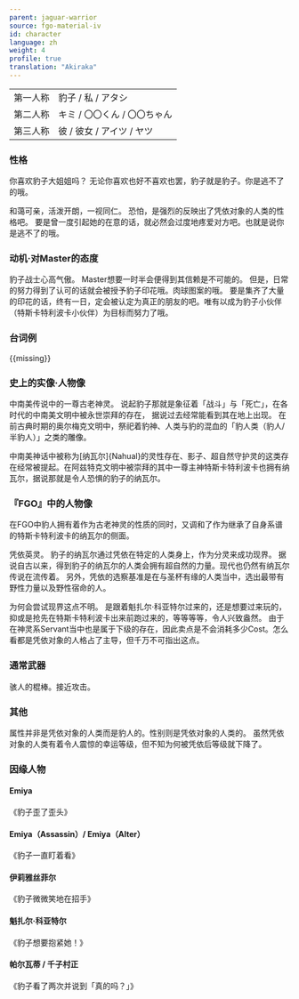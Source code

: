 ```yaml
---
parent: jaguar-warrior
source: fgo-material-iv
id: character
language: zh
weight: 4
profile: true
translation: "Akiraka"
---
```


<table>
  <tr><td>第一人称</td><td>豹子 / 私 / アタシ</td></tr>
  <tr><td>第二人称</td><td>キミ / 〇〇くん / 〇〇ちゃん</td></tr>
  <tr><td>第三人称</td><td>彼 / 彼女 / アイツ / ヤツ</td></tr>
</table>

### 性格

你喜欢豹子大姐姐吗？
无论你喜欢也好不喜欢也罢，豹子就是豹子。你是逃不了的哦。

和蔼可亲，活泼开朗，一视同仁。
恐怕，是强烈的反映出了凭依对象的人类的性格吧。
要是曾一度引起她的在意的话，就必然会过度地疼爱对方吧。也就是说你是逃不了的哦。

### 动机·对Master的态度

豹子战士心高气傲。
Master想要一时半会便得到其信赖是不可能的。
但是，日常的努力得到了认可的话就会被授予豹子印花哦。肉球图案的哦。
要是集齐了大量的印花的话，终有一日，定会被认定为真正的朋友的吧。唯有以成为豹子小伙伴（特斯卡特利波卡小伙伴）为目标而努力了哦。

### 台词例

{{missing}}

### 史上的实像·人物像

中南美传说中的一尊古老神灵。
说起豹子那就是象征着「战斗」与「死亡」，在各时代的中南美文明中被永世崇拜的存在，
据说过去经常能看到其在地上出现。
在前古典时期的奥尔梅克文明中，祭祀着豹神、人类与豹的混血的「豹人类（豹人/半豹人）」之类的雕像。

中南美神话中被称为[纳瓦尔]{Nahual}的灵性存在、影子、超自然守护灵的这类存在经常被提起。在阿兹特克文明中被崇拜的其中一尊主神特斯卡特利波卡也拥有纳瓦尔，据说那就是令人恐惧的豹子的纳瓦尔。

### 『FGO』中的人物像

在FGO中豹人拥有着作为古老神灵的性质的同时，又调和了作为继承了自身系谱的特斯卡特利波卡的纳瓦尔的侧面。

凭依英灵。
豹子的纳瓦尔通过凭依在特定的人类身上，作为分灵来成功现界。
据说自古以来，得到豹子的纳瓦尔的人类会拥有超自然的力量。现代也仍然有纳瓦尔传说在流传着。
另外，凭依的选察基准是在与圣杯有缘的人类当中，选出最带有野性力量以及野性宿命的人。

为何会尝试现界这点不明。
是跟着魁扎尔·科亚特尔过来的，还是想要过来玩的，抑或是抢先在特斯卡特利波卡出来前跑过来的，等等等等，令人兴致盎然。
由于在神灵系Servant当中也是属于下级的存在，因此卖点是不会消耗多少Cost。怎么看都是凭依对象的人格占了主导，但千万不可指出这点。

### 通常武器

骇人的棍棒。接近攻击。

### 其他

属性并非是凭依对象的人类而是豹人的。性别则是凭依对象的人类的。
虽然凭依对象的人类有着令人震惊的幸运等级，但不知为何被凭依后等级就下降了。

### 因缘人物

#### Emiya

《豹子歪了歪头》

#### Emiya（Assassin）/ Emiya（Alter）

《豹子一直盯着看》

#### 伊莉雅丝菲尔

《豹子微微笑地在招手》

#### 魁扎尔·科亚特尔

《豹子想要抱紧她！》

#### 帕尔瓦蒂 / 千子村正

《豹子看了两次并说到「真的吗？」》
